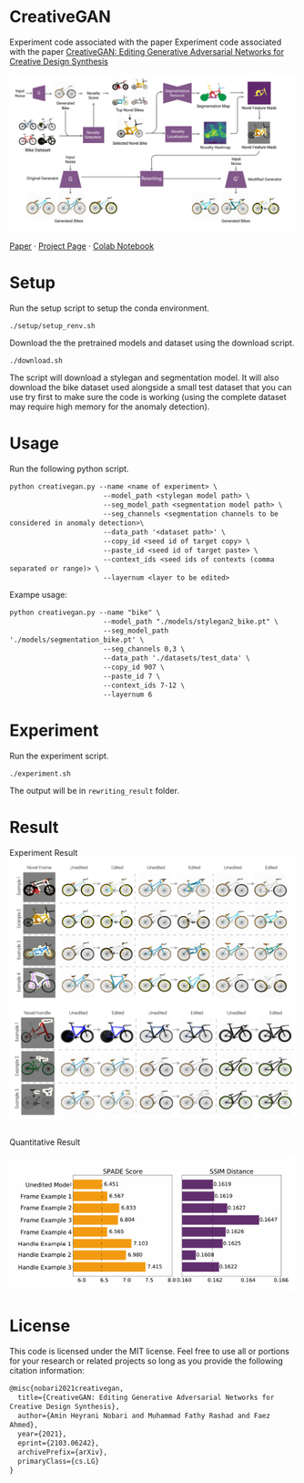 # CreativeGAN
Experiment code associated with the paper Experiment code associated with the paper [CreativeGAN: Editing Generative Adversarial Networks for Creative Design Synthesis](https://arxiv.org/abs/2103.06242)

<img src="images/creativegan_overview.PNG" alt="Logo" width="600">


  <p>
    <a href="https://arxiv.org/abs/2103.06242">Paper</a>
    ·
    <a href="http://decode.mit.edu/projects/creativegan/">Project Page</a>
    ·
    <a href="https://colab.research.google.com/drive/1M_Uz3HBLAj1LoEdc1Ppwu9D_zy_h5VF2?usp=sharing">Colab Notebook</a>
  </p>
</p>


<!-- ABOUT THE PROJECT -->
# Setup
Run the setup script to setup the conda environment.
```
./setup/setup_renv.sh
```

Download the the pretrained models and dataset using the download script.
```
./download.sh
```
The script will download a stylegan and segmentation model. It will also download the bike dataset used alongside a small test dataset that you can use try first to make sure the code is working (using the complete dataset may require high memory for the anomaly detection).
# Usage
Run the following python script.
```
python creativegan.py --name <name of experiment> \
                       --model_path <stylegan model path> \
                       --seg_model_path <segmentation model path> \
                       --seg_channels <segmentation channels to be considered in anomaly detection>\
                       --data_path '<dataset path>' \
                       --copy_id <seed id of target copy> \
                       --paste_id <seed id of target paste> \
                       --context_ids <seed ids of contexts (comma separated or range)> \
                       --layernum <layer to be edited>
```

Exampe usage:
```
python creativegan.py --name "bike" \
                       --model_path "./models/stylegan2_bike.pt" \
                       --seg_model_path './models/segmentation_bike.pt' \
                       --seg_channels 0,3 \
                       --data_path './datasets/test_data' \
                       --copy_id 907 \
                       --paste_id 7 \
                       --context_ids 7-12 \
                       --layernum 6
``` 

# Experiment
Run the experiment script.
```
./experiment.sh
```
The output will be in `rewriting_result` folder.
# Result
Experiment Result
![Result 1](images/result1.PNG)
![Result 2](images/result2.PNG)

<br>
Quantitative Result

![Result 3](images/result3.PNG)

# License
This code is licensed under the MIT license. Feel free to use all or portions for your research or related projects so long as you provide the following citation information:

	@misc{nobari2021creativegan,
      title={CreativeGAN: Editing Generative Adversarial Networks for Creative Design Synthesis}, 
      author={Amin Heyrani Nobari and Muhammad Fathy Rashad and Faez Ahmed},
      year={2021},
      eprint={2103.06242},
      archivePrefix={arXiv},
      primaryClass={cs.LG}
    }
